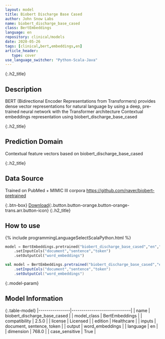 ```yaml
---
layout: model
title: Biobert Discharge Base Cased
author: John Snow Labs
name: biobert_discharge_base_cased
class: BertEmbeddings
language: en
repository: clinical/models
date: 2020-05-26
tags: [clinical,bert,embeddings,en]
article_header:
   type: cover
use_language_switcher: "Python-Scala-Java"
---
```


{:.h2_title}
## Description
BERT (Bidirectional Encoder Representations from Transformers) provides dense vector representations for natural language by using a deep, pre-trained neural network with the Transformer architecture
Contextual embeddings representation using biobert_discharge_base_cased

{:.h2_title}
## Prediction Domain
Contextual feature vectors based on biobert_discharge_base_cased

{:.h2_title}
## Data Source
Trained on PubMed + MIMIC III corpora
https://github.com/naver/biobert-pretrained

{:.btn-box}
[Download](https://s3.amazonaws.com/auxdata.johnsnowlabs.com/clinical/models/biobert_discharge_base_cased_en_2.5.0_2.4_1590490193605.zip){:.button.button-orange.button-orange-trans.arr.button-icon}
{:.h2_title}
## How to use 
<div class="tabs-box" markdown="1">

{% include programmingLanguageSelectScalaPython.html %}

```python
model = BertEmbeddings.pretrained("biobert_discharge_base_cased","en","clinical/models")
	.setInputCols("document","sentence","token")
	.setOutputCol("word_embeddings")
```

```scala
val model = BertEmbeddings.pretrained("biobert_discharge_base_cased","en","clinical/models")
	.setInputCols("document","sentence","token")
	.setOutputCol("word_embeddings")
```
</div>



{:.model-param}
## Model Information

{:.table-model}
|----------------|------------------------------|
| name           | biobert_discharge_base_cased |
| model_class    | BertEmbeddings               |
| compatibility  | 2.5.0                        |
| license        | Licensed                     |
| edition        | Healthcare                   |
| inputs         | document, sentence, token    |
| output         | word_embeddings              |
| language       | en                           |
| dimension      | 768.0                        |
| case_sensitive | True                         |

